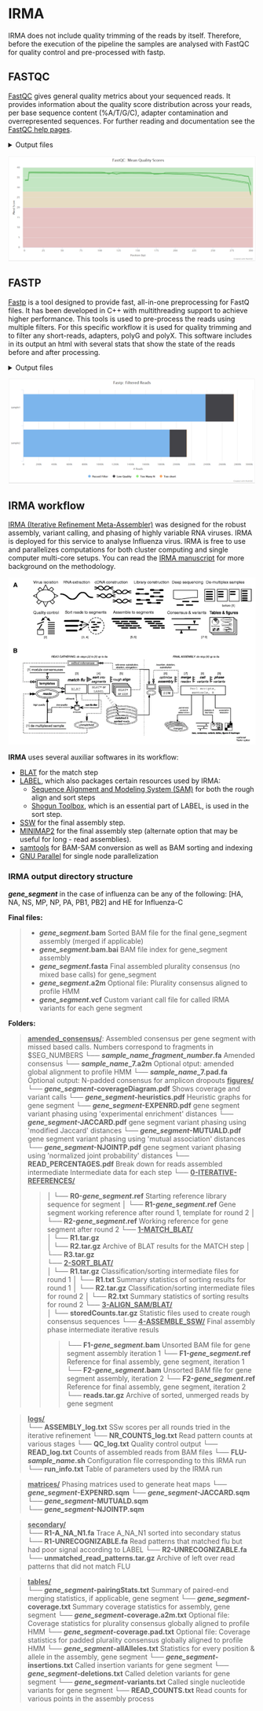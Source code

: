 # IRMA

IRMA does not include quality trimming of the reads by itself. Therefore, before the execution of the pipeline the samples are analysed with FastQC for quality control and pre-processed with fastp.

## FASTQC

[FastQC](http://www.bioinformatics.babraham.ac.uk/projects/fastqc/) gives general quality metrics about your sequenced reads. It provides information about the quality score distribution across your reads, per base sequence content (%A/T/G/C), adapter contamination and overrepresented sequences. For further reading and documentation see the [FastQC help pages](http://www.bioinformatics.babraham.ac.uk/projects/fastqc/Help/).

<details markdown="1">
<summary>Output files</summary>

- `fastqc/raw/`
  - `*_fastqc.html`: FastQC report containing quality metrics.
  - `*_fastqc.zip`: Zip archive containing the FastQC report, tab-delimited data file and plot images.

**NB:** The FastQC plots in this directory are generated relative to the raw, input reads. They may contain adapter sequence and regions of low quality. To see how your reads look after trimming please refer to the FastQC reports in the `fastqc/trim/` directory.

</details>

![](images/mqc_fastqc_plot.png)

## FASTP

[Fastp](https://github.com/OpenGene/fastp?tab=readme-ov-file#fastp) is a tool designed to provide fast, all-in-one preprocessing for FastQ files. It has been developed in C++ with multithreading support to achieve higher performance. This tools is used to pre-process the reads using multiple filters. For this specific workflow it is used for quality trimming and to filter any short-reads, adapters, polyG and polyX. This software includes in its output an html with several stats that show the state of the reads before and after processing.

<details markdown="1">
<summary>Output files</summary>

- `fastp/`
  - `*.fastp.html`: Trimming report in html format.
  - `*.fastp.json`: Trimming report in json format.
- `fastp/log/`
  - `*.fastp.log`: Trimming log file.
- `fastqc/trim/`
  - `*_fastqc.html`: FastQC report of the trimmed reads.
  - `*_fastqc.zip`: Zip archive containing the FastQC report, tab-delimited data file and plot images.

</details>

![](images/mqc_fastp_plot.png)

## IRMA workflow

[IRMA (Iterative Refinement Meta-Assembler)](https://wonder.cdc.gov/amd/flu/irma/) was designed for the robust assembly, variant calling, and phasing of highly variable RNA viruses. IRMA is deployed for this service to analyse Influenza virus. IRMA is free to use and parallelizes computations for both cluster computing and single computer multi-core setups. You can read the [IRMA manuscript](https://bmcgenomics.biomedcentral.com/articles/10.1186/s12864-016-3030-6#Sec9) for more background on the methodology. 

![](images/IRMA_workflow.png)

**IRMA** uses several auxiliar softwares in its workflow:
- [BLAT](http://www.kentinformatics.com/products.html) for the match step
- [LABEL](https://wonder.cdc.gov/amd/flu/label), which also packages certain resources used by IRMA:
  - [Sequence Alignment and Modeling System (SAM)](http://www.ncbi.nlm.nih.gov/pubmed/9927713) for both the rough align and sort steps
  - [Shogun Toolbox](https://github.com/shogun-toolbox/shogun), which is an essential part of LABEL, is used in the sort step.
- [SSW](http://journals.plos.org/plosone/article?id=10.1371/journal.pone.0082138) for the final assembly step.
- [MINIMAP2](https://academic.oup.com/bioinformatics/article/34/18/3094/4994778) for the final assembly step (alternate option that may be useful for long - read assemblies).
- [samtools](http://samtools.sourceforge.net/) for BAM-SAM conversion as well as BAM sorting and indexing
- [GNU Parallel](http://www.gnu.org/software/parallel/) for single node parallelization

### IRMA output directory structure

**_gene\_segment_** in the case of influenza can be any of the following: [HA, NA, NS, MP, NP, PA, PB1, PB2] and HE for Influenza-C

**Final files:**
>- **_gene\_segment_.bam**			Sorted BAM file for the final gene_segment assembly (merged if applicable)
>- **_gene\_segment_.bam.bai**			BAM file index for gene_segment assembly
>- **_gene\_segment_.fasta**			Final assembled plurality consensus (no mixed base calls) for gene_segment
>- **_gene\_segment_.a2m**			Optional file: Plurality consensus aligned to profile HMM
>- **_gene\_segment_.vcf**			Custom variant call file for called IRMA variants for each gene segment

**Folders:**
><u>**amended_consensus/</u>**: Assembled consensus per gene segment with missed based calls. Numbers correspond to fragments in $SEG_NUMBERS
└──	**_sample\_name_\__fragment\_number_.fa**		Amended consensus
└──	**_sample\_name_\_7.a2m**		Optional otput: amended global alignment to profile HMM
└──	**_sample\_name_\_7.pad.fa**		Optional output: N-padded consensus for amplicon dropouts
<u>**figures/**</u>
└──	**_gene\_segment_-coverageDiagram.pdf**		Shows coverage and variant calls
└──	**_gene\_segment_-heuristics.pdf**		Heuristic graphs for gene segment
└──	**_gene\_segment_-EXPENRD.pdf**		gene segment variant phasing using 'experimental enrichment' distances
└──	**_gene\_segment_-JACCARD.pdf**		gene segment variant phasing using 'modified Jaccard' distances
└──	**_gene\_segment_-MUTUALD.pdf**		gene segment variant phasing using 'mutual association' distances
└──	**_gene\_segment_-NJOINTP.pdf**		gene segment variant phasing using 'normalized joint probability' distances
└──	**READ_PERCENTAGES.pdf**		Break down for reads assembled
intermediate			Intermediate data for each step
└── <u>**0-ITERATIVE-REFERENCES/**</u>
>>│      	└──	**R0-_gene\_segment_.ref**	Starting reference library sequence for segment
>>│      	└──	**R1-_gene\_segment_.ref**	Gene segment working reference after round 1, template for round 2
>>│      	└──	**R2-_gene\_segment_.ref**	Working reference for gene segment after round 2
>>└──	<u>**1-MATCH_BLAT/**</u>		
>>│      	└──	**R1.tar.gz**	
>>│      	└──	**R2.tar.gz**	Archive of BLAT results for the MATCH step
>>│      	└──	**R3.tar.gz**	
>>└──	<u>**2-SORT_BLAT/**</u>		
>>│      	└──	**R1.tar.gz**	Classification/sorting intermediate files for round 1
>>│      	└──	**R1.txt**	Summary statistics of sorting results for round 1
>>│      	└──	**R2.tar.gz**	Classification/sorting intermediate files for round 2
>>│      	└──	**R2.txt**	Summary statistics of sorting results for round 2
>>└──	<u>**3-ALIGN_SAM/BLAT/**</u>		
>>│      	└──	**storedCounts.tar.gz**	Statistic files used to create rough consensus  sequences
>>└──	<u>**4-ASSEMBLE_SSW/**</u>	Final assembly phase intermediate iterative resuls
>>>└──	**F1-_gene\_segment_.bam**	Unsorted BAM file for gene segment assembly iteration 1
>>>└──	**F1-_gene\_segment_.ref**	Reference for final assembly, gene segment,    iteration 1
>>>└──	**F2-_gene\_segment_.bam**	Unsorted BAM file for gene segment assembly,    iteration 2
>>>└──	**F2-_gene\_segment_.ref**	Reference for final assembly, gene segment,    iteration 2
>>>└──	**reads.tar.gz**	Archive of sorted, unmerged reads by gene segment

><u>**logs/**</u>		
└──	**ASSEMBLY_log.txt**		SSw scores per all rounds tried in the iterative refinement
└──	**NR_COUNTS_log.txt**		Read pattern counts at various stages
└──	**QC_log.txt**		Quality control output
└──	**READ_log.txt**		Counts of assembled reads from BAM files
└──	**FLU-_sample\_name_.sh**		Configuration file corresponding to this IRMA run
└──	**run_info.txt**		Table of parameters used by the IRMA run

><u>**matrices/**</u>			Phasing matrices used to generate heat maps
└──	**_gene\_segment_-EXPENRD.sqm**	
└──	**_gene\_segment_-JACCARD.sqm**		
└──	**_gene\_segment_-MUTUALD.sqm**		
└──	**_gene\_segment_-NJOINTP.sqm**	

><u>**secondary/**</u>			
└──	**R1-A_NA_N1.fa**		Trace A_NA_N1 sorted into secondary status
└──	**R1-UNRECOGNIZABLE.fa**		Read patterns that matched flu but had poor signal according to LABEL
└──	**R2-UNRECOGNIZABLE.fa**		
└──	**unmatched_read_patterns.tar.gz**		Archive of left over read patterns that did not match FLU

><u>**tables/**</u>			
└──	**_gene\_segment_-pairingStats.txt**		Summary of paired-end merging statistics, if applicable, gene segment
└──	**_gene\_segment_-coverage.txt**		Summary coverage statistics for assembly, gene segment
└──	**_gene\_segment_-coverage.a2m.txt**		Optional file: Coverage statistics for plurality consensus globally aligned to profile HMM
└──	**_gene\_segment_-coverage.pad.txt**		Optional file: Coverage statistics for padded plurality consensus globally aligned to profile HMM
└──	**_gene\_segment_-allAlleles.txt**		Statistics for every position & allele in the assembly, gene segment
└──	**_gene\_segment_-insertions.txt**		Called insertion variants for gene segment
└──	**_gene\_segment_-deletions.txt**		Called deletion variants for gene segment
└──	**_gene\_segment_-variants.txt**		Called single nucleotide variants for gene segment
└──	**READ_COUNTS.txt**		Read counts for various points in the assembly process